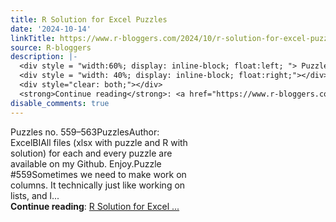 ```yaml
---
title: R Solution for Excel Puzzles
date: '2024-10-14'
linkTitle: https://www.r-bloggers.com/2024/10/r-solution-for-excel-puzzles-43/
source: R-bloggers
description: |-
  <div style = "width:60%; display: inline-block; float:left; "> Puzzles no. 559–563PuzzlesAuthor: ExcelBIAll files (xlsx with puzzle and R with solution) for each and every puzzle are available on my Github. Enjoy.Puzzle #559Sometimes we need to make work on columns. It technically just like working on lists, and l...</div>
  <div style = "width: 40%; display: inline-block; float:right;"></div>
  <div style="clear: both;"></div>
  <strong>Continue reading</strong>: <a href="https://www.r-bloggers.com/2024/10/r-solution-for-excel-puzzles-43/">R Solution for Excel ...
disable_comments: true
---
```

<div style = "width:60%; display: inline-block; float:left; "> Puzzles no. 559–563PuzzlesAuthor: ExcelBIAll files (xlsx with puzzle and R with solution) for each and every puzzle are available on my Github. Enjoy.Puzzle #559Sometimes we need to make work on columns. It technically just like working on lists, and l...</div>
<div style = "width: 40%; display: inline-block; float:right;"></div>
<div style="clear: both;"></div>
<strong>Continue reading</strong>: <a href="https://www.r-bloggers.com/2024/10/r-solution-for-excel-puzzles-43/">R Solution for Excel ...